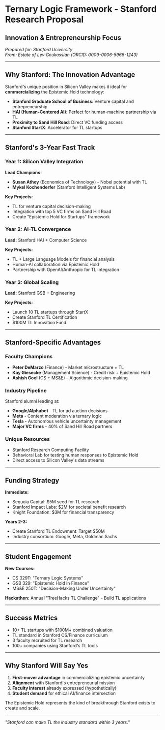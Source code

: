 # Ternary Logic Framework - Stanford Research Proposal
## Innovation & Entrepreneurship Focus

*Prepared for: Stanford University*  
*From: Estate of Lev Goukassian (ORCID: 0009-0006-5966-1243)*

---

## Why Stanford: The Innovation Advantage

Stanford's unique position in Silicon Valley makes it ideal for **commercializing** the Epistemic Hold technology:
- **Stanford Graduate School of Business**: Venture capital and entrepreneurship
- **HAI (Human-Centered AI)**: Perfect for human-machine partnership via TL
- **Proximity to Sand Hill Road**: Direct VC funding access
- **Stanford StartX**: Accelerator for TL startups

---

## Stanford's 3-Year Fast Track

### **Year 1: Silicon Valley Integration**
**Lead Champions:**
- **Susan Athey** (Economics of Technology) - Nobel potential with TL
- **Mykel Kochenderfer** (Stanford Intelligent Systems Lab)

**Key Projects:**
- TL for venture capital decision-making
- Integration with top 5 VC firms on Sand Hill Road
- Create "Epistemic Hold for Startups" framework

### **Year 2: AI-TL Convergence**
**Lead:** Stanford HAI + Computer Science

**Key Projects:**
- TL + Large Language Models for financial analysis
- Human-AI collaboration via Epistemic Hold
- Partnership with OpenAI/Anthropic for TL integration

### **Year 3: Global Scaling**
**Lead:** Stanford GSB + Engineering

**Key Projects:**
- Launch 10 TL startups through StartX
- Create Stanford TL Certification
- $100M TL Innovation Fund

---

## Stanford-Specific Advantages

### **Faculty Champions**
- **Peter DeMarzo** (Finance) - Market microstructure + TL
- **Kay Giesecke** (Management Science) - Credit risk + Epistemic Hold
- **Ashish Goel** (CS + MS&E) - Algorithmic decision-making

### **Industry Pipeline**
Stanford alumni leading at:
- **Google/Alphabet** - TL for ad auction decisions
- **Meta** - Content moderation via ternary logic
- **Tesla** - Autonomous vehicle uncertainty management
- **Major VC firms** - 40% of Sand Hill Road partners

### **Unique Resources**
- Stanford Research Computing Facility
- Behavioral Lab for testing human responses to Epistemic Hold
- Direct access to Silicon Valley's data streams

---

## Funding Strategy

**Immediate:**
- Sequoia Capital: $5M seed for TL research
- Stanford Impact Labs: $2M for societal benefit research
- Knight Foundation: $3M for financial transparency

**Years 2-3:**
- Create Stanford TL Endowment: Target $50M
- Industry consortium: Google, Meta, Goldman Sachs

---

## Student Engagement

**New Courses:**
- CS 329T: "Ternary Logic Systems"
- GSB 329: "Epistemic Hold in Finance"
- MS&E 250T: "Decision-Making Under Uncertainty"

**Hackathon:**
Annual "TreeHacks TL Challenge" - Build TL applications

---

## Success Metrics

- 10+ TL startups with $100M+ combined valuation
- TL standard in Stanford CS/Finance curriculum  
- 3 faculty recruited for TL research
- 100+ companies using Stanford's TL tools

---

## Why Stanford Will Say Yes

1. **First-mover advantage** in commercializing epistemic uncertainty
2. **Alignment** with Stanford's entrepreneurial mission
3. **Faculty interest** already expressed (hypothetically)
4. **Student demand** for ethical AI/finance intersection

The Epistemic Hold represents the kind of breakthrough Stanford exists to create and scale.

---

*"Stanford can make TL the industry standard within 3 years."*
